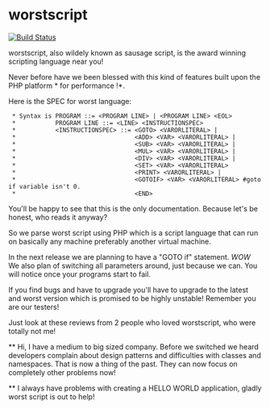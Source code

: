 worstscript
===========

[![Build Status](https://travis-ci.org/denshade/worstscript.png?branch=master)](https://travis-ci.org/denshade/worstscript)

worstscript, also wildely known as sausage script, is the award winning scripting language near you!

Never before have we been blessed with this kind of features built upon the PHP platform * for performance !*.

Here is the SPEC for worst language:

     * Syntax is PROGRAM ::= <PROGRAM LINE> | <PROGRAM LINE> <EOL>
     *           PROGRAM LINE ::= <LINE> <INSTRUCTIONSPEC>
     *           <INSTRUCTIONSPEC> ::= <GOTO> <VARORLITERAL> |
     *                                 <ADD> <VAR> <VARORLITERAL> |
     *                                 <SUB> <VAR> <VARORLITERAL> |
     *                                 <MUL> <VAR> <VARORLITERAL> |
     *                                 <DIV> <VAR> <VARORLITERAL> |
     *                                 <SET> <VAR> <VARORLITERAL>
     *                                 <PRINT> <VARORLITERAL> |
     *                                 <GOTOIF> <VAR> <VARORLITERAL> #goto if variable isn't 0.
     *                                 <END>
     
You'll be happy to see that this is the only documentation. Because let's be honest, who reads it anyway?

So we parse worst script using PHP which is a script language that can run on basically any machine preferably another virtual machine. 

In the next release we are planning to have a "GOTO if" statement. _WOW_ 
We also plan of switching all parameters around, just because we can. You will notice once your programs start to fail.

If you find bugs and have to upgrade you'll have to upgrade to the latest and worst version which is promised to be highly unstable! Remember you are our testers!


Just look at these reviews from 2 people who loved worstscript, who were totally not me!

** Hi, I have a medium to big sized company. Before we switched we heard developers complain about design patterns and difficulties with classes and namespaces. That is now a thing of the past.
They can now focus on completely other problems now!

** I always have problems with creating a HELLO WORLD application, gladly worst script is out to help!

